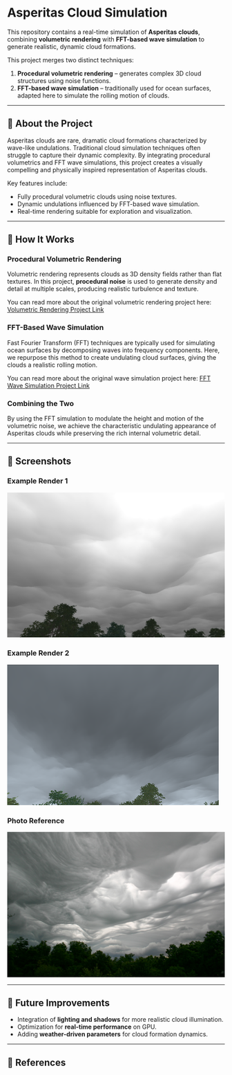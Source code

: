 # Asperitas Cloud Simulation

This repository contains a real-time simulation of **Asperitas clouds**, combining **volumetric rendering** with **FFT-based wave simulation** to generate realistic, dynamic cloud formations.

This project merges two distinct techniques:

1. **Procedural volumetric rendering** – generates complex 3D cloud structures using noise functions.
2. **FFT-based wave simulation** – traditionally used for ocean surfaces, adapted here to simulate the rolling motion of clouds.

---

## 🔹 About the Project

Asperitas clouds are rare, dramatic cloud formations characterized by wave-like undulations. Traditional cloud simulation techniques often struggle to capture their dynamic complexity. By integrating procedural volumetrics and FFT wave simulations, this project creates a visually compelling and physically inspired representation of Asperitas clouds.

Key features include:

* Fully procedural volumetric clouds using noise textures.
* Dynamic undulations influenced by FFT-based wave simulation.
* Real-time rendering suitable for exploration and visualization.

---

## 🔹 How It Works

### Procedural Volumetric Rendering

Volumetric rendering represents clouds as 3D density fields rather than flat textures. In this project, **procedural noise** is used to generate density and detail at multiple scales, producing realistic turbulence and texture.

You can read more about the original volumetric rendering project here: [Volumetric Rendering Project Link](https://github.com/IretonLiu/cloud-simulation-unity)

### FFT-Based Wave Simulation

Fast Fourier Transform (FFT) techniques are typically used for simulating ocean surfaces by decomposing waves into frequency components. Here, we repurpose this method to create undulating cloud surfaces, giving the clouds a realistic rolling motion.

You can read more about the original wave simulation project here: [FFT Wave Simulation Project Link](https://github.com/IretonLiu/OceanSim-IFFT)

### Combining the Two

By using the FFT simulation to modulate the height and motion of the volumetric noise, we achieve the characteristic undulating appearance of Asperitas clouds while preserving the rich internal volumetric detail.

---

## 🔹 Screenshots

### Example Render 1

![Screenshot 1](chaotic.png)

### Example Render 2

![Screenshot 2](flat.png)

### Photo Reference
![Photo Reference](asperitas2.jpg)

---

## 🔹 Future Improvements

* Integration of **lighting and shadows** for more realistic cloud illumination.
* Optimization for **real-time performance** on GPU.
* Adding **weather-driven parameters** for cloud formation dynamics.

---

## 🔹 References
